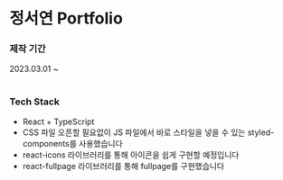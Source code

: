 # 정서연 Portfolio

### 제작 기간
2023.03.01 ~
<br/>
<br/>

### Tech Stack
- React + TypeScript
- CSS 파일 오픈할 필요없이 JS 파일에서 바로 스타일을 넣을 수 있는 styled-components를 사용했습니다
- react-icons 라이브러리를 통해 아이콘을 쉽게 구현할 예정입니다
- react-fullpage 라이브러리를 통해 fullpage를 구현했습니다
